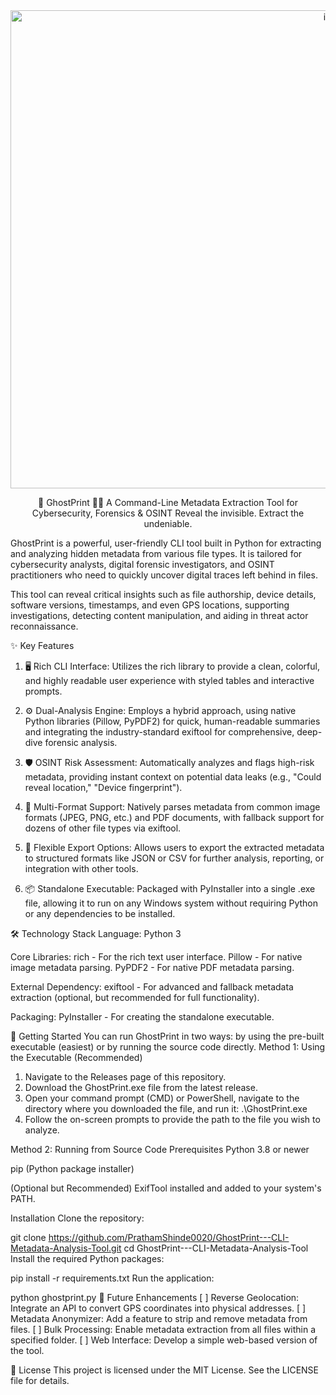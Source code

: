 <div align="center">
<img width="1026" height="765" alt="image" src="https://github.com/user-attachments/assets/fb5f79fc-a5b2-4db1-8c34-5566365c6286" alt="GhostPrint Banner" width="200" />

👻 GhostPrint 🕵️‍♂️
A Command-Line Metadata Extraction Tool for Cybersecurity, Forensics & OSINT
Reveal the invisible. Extract the undeniable.
</div>

GhostPrint is a powerful, user-friendly CLI tool built in Python for extracting and analyzing hidden metadata from various file types. It is tailored for cybersecurity analysts, digital forensic investigators, and OSINT practitioners who need to quickly uncover digital traces left behind in files.

This tool can reveal critical insights such as file authorship, device details, software versions, timestamps, and even GPS locations, supporting investigations, detecting content manipulation, and aiding in threat actor reconnaissance.

✨ Key Features
1. 🖥️ Rich CLI Interface: Utilizes the rich library to provide a clean, colorful, and highly readable user experience with styled tables and interactive prompts.

2. ⚙️ Dual-Analysis Engine: Employs a hybrid approach, using native Python libraries (Pillow, PyPDF2) for quick, human-readable summaries and integrating the industry-standard exiftool for comprehensive, deep-dive forensic analysis.

3. 🛡️ OSINT Risk Assessment: Automatically analyzes and flags high-risk metadata, providing instant context on potential data leaks (e.g., "Could reveal location," "Device fingerprint").

4. 📂 Multi-Format Support: Natively parses metadata from common image formats (JPEG, PNG, etc.) and PDF documents, with fallback support for dozens of other file types via exiftool.

5. 💾 Flexible Export Options: Allows users to export the extracted metadata to structured formats like JSON or CSV for further analysis, reporting, or integration with other tools.

6. 📦 Standalone Executable: Packaged with PyInstaller into a single .exe file, allowing it to run on any Windows system without requiring Python or any dependencies to be installed.
   
🛠️ Technology Stack
Language: Python 3

Core Libraries:
rich - For the rich text user interface.
Pillow - For native image metadata parsing.
PyPDF2 - For native PDF metadata parsing.

External Dependency:
exiftool - For advanced and fallback metadata extraction (optional, but recommended for full functionality).

Packaging:
PyInstaller - For creating the standalone executable.

🚀 Getting Started
You can run GhostPrint in two ways: by using the pre-built executable (easiest) or by running the source code directly.
Method 1: Using the Executable (Recommended)
1. Navigate to the Releases page of this repository.
2. Download the GhostPrint.exe file from the latest release.
3. Open your command prompt (CMD) or PowerShell, navigate to the directory where you downloaded the file, and run it:
   .\GhostPrint.exe
4. Follow the on-screen prompts to provide the path to the file you wish to analyze.

Method 2: Running from Source Code
Prerequisites
Python 3.8 or newer

pip (Python package installer)

(Optional but Recommended) ExifTool installed and added to your system's PATH.

Installation
Clone the repository:

git clone https://github.com/PrathamShinde0020/GhostPrint---CLI-Metadata-Analysis-Tool.git
cd GhostPrint---CLI-Metadata-Analysis-Tool
Install the required Python packages:

pip install -r requirements.txt
Run the application:

python ghostprint.py
🔮 Future Enhancements
[ ] Reverse Geolocation: Integrate an API to convert GPS coordinates into physical addresses.
[ ] Metadata Anonymizer: Add a feature to strip and remove metadata from files.
[ ] Bulk Processing: Enable metadata extraction from all files within a specified folder.
[ ] Web Interface: Develop a simple web-based version of the tool.

📄 License
This project is licensed under the MIT License. See the LICENSE file for details.





